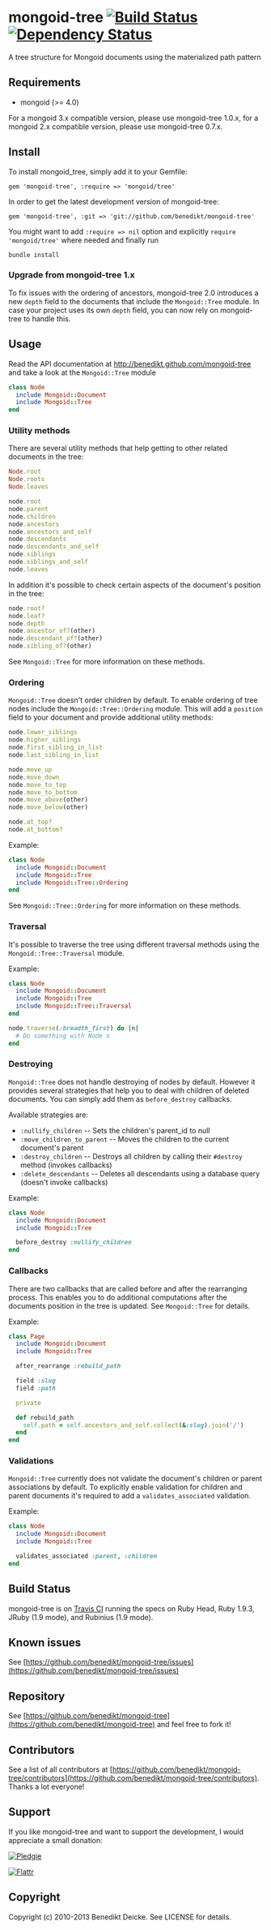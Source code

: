 # mongoid-tree [![Build Status](https://secure.travis-ci.org/benedikt/mongoid-tree.png?branch=master)](http://travis-ci.org/benedikt/mongoid-tree) [![Dependency Status](https://gemnasium.com/benedikt/mongoid-tree.png)](http://gemnasium.com/benedikt/mongoid-tree)

A tree structure for Mongoid documents using the materialized path pattern

## Requirements

* mongoid (>= 4.0)

For a mongoid 3.x compatible version, please use mongoid-tree 1.0.x,
for a mongoid 2.x compatible version, please use mongoid-tree 0.7.x.


## Install

To install mongoid_tree, simply add it to your Gemfile:

    gem 'mongoid-tree', :require => 'mongoid/tree'

In order to get the latest development version of mongoid-tree:

    gem 'mongoid-tree', :git => 'git://github.com/benedikt/mongoid-tree'

You might want to add `:require => nil` option and explicitly `require 'mongoid/tree'` where needed and finally run

    bundle install

### Upgrade from mongoid-tree 1.x

To fix issues with the ordering of ancestors, mongoid-tree 2.0 introduces a new `depth` field to the documents that include the `Mongoid::Tree` module. In case your project uses its own `depth` field, you can now rely on mongoid-tree to handle this.

## Usage

Read the API documentation at http://benedikt.github.com/mongoid-tree and take a look at the `Mongoid::Tree` module

```ruby
class Node
  include Mongoid::Document
  include Mongoid::Tree
end
```

### Utility methods

There are several utility methods that help getting to other related documents in the tree:

```ruby
Node.root
Node.roots
Node.leaves

node.root
node.parent
node.children
node.ancestors
node.ancestors_and_self
node.descendants
node.descendants_and_self
node.siblings
node.siblings_and_self
node.leaves
```

In addition it's possible to check certain aspects of the document's position in the tree:

```ruby
node.root?
node.leaf?
node.depth
node.ancestor_of?(other)
node.descendant_of?(other)
node.sibling_of?(other)
```

See `Mongoid::Tree` for more information on these methods.


### Ordering

`Mongoid::Tree` doesn't order children by default. To enable ordering of tree nodes include the `Mongoid::Tree::Ordering` module. This will add a `position` field to your document and provide additional utility methods:

```ruby
node.lower_siblings
node.higher_siblings
node.first_sibling_in_list
node.last_sibling_in_list

node.move_up
node.move_down
node.move_to_top
node.move_to_bottom
node.move_above(other)
node.move_below(other)

node.at_top?
node.at_bottom?
```

Example:

```ruby
class Node
  include Mongoid::Document
  include Mongoid::Tree
  include Mongoid::Tree::Ordering
end
```

See `Mongoid::Tree::Ordering` for more information on these methods.

### Traversal

It's possible to traverse the tree using different traversal methods using the `Mongoid::Tree::Traversal` module.

Example:

```ruby
class Node
  include Mongoid::Document
  include Mongoid::Tree
  include Mongoid::Tree::Traversal
end

node.traverse(:breadth_first) do |n|
  # Do something with Node n
end
```

### Destroying

`Mongoid::Tree` does not handle destroying of nodes by default. However it provides several strategies that help you to deal with children of deleted documents. You can simply add them as `before_destroy` callbacks.

Available strategies are:

* `:nullify_children` -- Sets the children's parent_id to null
* `:move_children_to_parent` -- Moves the children to the current document's parent
* `:destroy_children` -- Destroys all children by calling their `#destroy` method (invokes callbacks)
* `:delete_descendants` -- Deletes all descendants using a database query (doesn't invoke callbacks)

Example:

```ruby
class Node
  include Mongoid::Document
  include Mongoid::Tree

  before_destroy :nullify_children
end
```


### Callbacks

There are two callbacks that are called before and after the rearranging process. This enables you to do additional computations after the documents position in the tree is updated. See `Mongoid::Tree` for details.

Example:
  
```ruby 
class Page
  include Mongoid::Document
  include Mongoid::Tree

  after_rearrange :rebuild_path

  field :slug
  field :path

  private

  def rebuild_path
    self.path = self.ancestors_and_self.collect(&:slug).join('/')
  end
end
```

### Validations

`Mongoid::Tree` currently does not validate the document's children or parent associations by default. To explicitly enable validation for children and parent documents it's required to add a `validates_associated` validation.

Example:

```ruby
class Node
  include Mongoid::Document
  include Mongoid::Tree

  validates_associated :parent, :children
end
```

## Build Status

mongoid-tree is on [Travis CI](http://travis-ci.org/benedikt/mongoid-tree) running the specs on Ruby Head, Ruby 1.9.3, JRuby (1.9 mode), and Rubinius (1.9 mode).

## Known issues

See [https://github.com/benedikt/mongoid-tree/issues](https://github.com/benedikt/mongoid-tree/issues)


## Repository

See [https://github.com/benedikt/mongoid-tree](https://github.com/benedikt/mongoid-tree) and feel free to fork it!


## Contributors

See a list of all contributors at [https://github.com/benedikt/mongoid-tree/contributors](https://github.com/benedikt/mongoid-tree/contributors). Thanks a lot everyone!


## Support

If you like mongoid-tree and want to support the development, I would appreciate a small donation:

[![Pledgie](http://www.pledgie.com/campaigns/12137.png?skin_name=chrome)](http://www.pledgie.com/campaigns/12137)

[![Flattr](https://api.flattr.com/button/flattr-badge-large.png)](https://flattr.com/submit/auto?user_id=benediktdeicke&url=https://github.com/benedikt/mongoid-tree&title=mongoid-tree&language=&tags=github&category=software)

## Copyright

Copyright (c) 2010-2013 Benedikt Deicke. See LICENSE for details.
